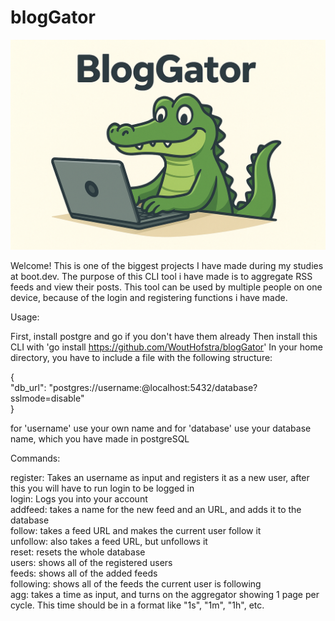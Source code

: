 # blogGator


![BlogGator Logo](bloggator.png)


Welcome! This is one of the biggest projects I have made during my studies at
boot.dev. The purpose of this CLI tool i have made is to aggregate RSS feeds and 
view their posts. This tool can be used by multiple people on one device, because
of the login and registering functions i have made.

Usage:

First, install postgre and go if you don't have them already
Then install this CLI with 'go install https://github.com/WoutHofstra/blogGator'
In your home directory, you have to include a file with the following structure:

{  
  "db_url": "postgres://username:@localhost:5432/database?sslmode=disable"  
}

for 'username' use your own name and for 'database' use your database name, which you have made in postgreSQL

Commands:

register: Takes an username as input and registers it as a new user, after this you will have to run login to be logged in  
login: Logs you into your account  
addfeed: takes a name for the new feed and an URL, and adds it to the database  
follow: takes a feed URL and makes the current user follow it  
unfollow: also takes a feed URL, but unfollows it  
reset: resets the whole database  
users: shows all of the registered users  
feeds: shows all of the added feeds  
following: shows all of the feeds the current user is following  
agg: takes a time as input, and turns on the aggregator showing 1 page per cycle. This time should be in a format like "1s", "1m", "1h", etc.   

